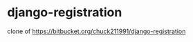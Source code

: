 django-registration
===================

clone of https://bitbucket.org/chuck211991/django-registration
